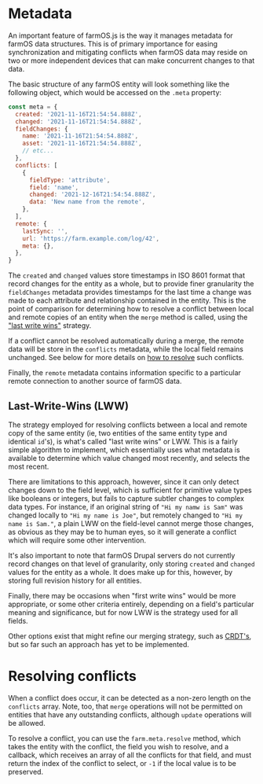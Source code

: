 # Metadata
An important feature of farmOS.js is the way it manages metadata for farmOS data structures. This is of primary importance for easing synchronization and mitigating conflicts when farmOS data may reside on two or more independent devices that can make concurrent changes to that data.

The basic structure of any farmOS entity will look something like the following object, which would be accessed on the `.meta` property:

```js
const meta = {
  created: '2021-11-16T21:54:54.888Z',
  changed: '2021-11-16T21:54:54.888Z',
  fieldChanges: {
    name: '2021-11-16T21:54:54.888Z',
    asset: '2021-11-16T21:54:54.888Z',
    // etc...
  },
  conflicts: [
    {
      fieldType: 'attribute',
      field: 'name',
      changed: '2021-12-16T21:54:54.888Z',
      data: 'New name from the remote',
    },
  ],
  remote: {
    lastSync: '',
    url: 'https://farm.example.com/log/42',
    meta: {},
  },
}
```

The `created` and `changed` values store timestamps in ISO 8601 format that record changes for the entity as a whole, but to provide finer granularity the `fieldChanges` metadata provides timestamps for the last time a change was made to each attribute and relationship contained in the entity. This is the point of comparison for determining how to resolve a conflict between local and remote copies of an entity when the `merge` method is called, using the ["last write wins"](#last-write-wins-lww) strategy.

If a conflict cannot be resolved automatically during a merge, the remote data will be store in the `conflicts` metadata, while the local field remains unchanged. See below for more details on [how to resolve](#resolving-conflicts) such conflicts.

Finally, the `remote` metadata contains information specific to a particular remote connection to another source of farmOS data.

## Last-Write-Wins (LWW)
The strategy employed for resolving conflicts between a local and remote copy of the same entity (ie, two entities of the same entity type and identical `id`'s), is what's called "last write wins" or LWW. This is a fairly simple algorithm to implement, which essentially uses what metadata is available to determine which value changed most recently, and selects the most recent.

There are limitations to this approach, however, since it can only detect changes down to the field level, which is sufficient for primitive value types like booleans or integers, but fails to capture subtler changes to complex data types. For instance, if an original string of `"Hi my namw is Sam"` was changed locally to `"Hi my name is Joe"`, but remotely changed to `"Hi my name is Sam."`, a plain LWW on the field-level cannot merge those changes, as obvious as they may be to human eyes, so it will generate a conflict which will require some other intervention.

It's also important to note that farmOS Drupal servers do not currently record changes on that level of granularity, only storing `created` and `changed` values for the entity as a whole. It does make up for this, however, by storing full revision history for all entities.

Finally, there may be occasions when "first write wins" would be more appropriate, or some other criteria entirely, depending on a field's particular meaning and significance, but for now LWW is the strategy used for all fields.

Other options exist that might refine our merging strategy, such as [CRDT's](https://en.wikipedia.org/wiki/Conflict-free_replicated_data_type), but so far such an approach has yet to be implemented.

# Resolving conflicts
When a conflict does occur, it can be detected as a non-zero length on the `conflicts` array. Note, too, that `merge` operations will not be permitted on entities that have any outstanding conflicts, although `update` operations will be allowed.

To resolve a conflict, you can use the `farm.meta.resolve` method, which takes the entity with the conflict, the field you wish to resolve, and a callback, which receives an array of all the conflicts for that field, and must return the index of the conflict to select, or `-1` if the local value is to be preserved.
